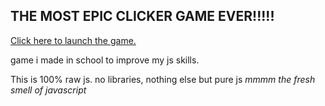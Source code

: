 ## THE MOST EPIC CLICKER GAME EVER!!!!!

[Click here to launch the game.](https://google.com/)

game i made in school to improve my js skills.

This is 100% raw js. no libraries, nothing else but pure js *mmmm the fresh smell of javascript*

